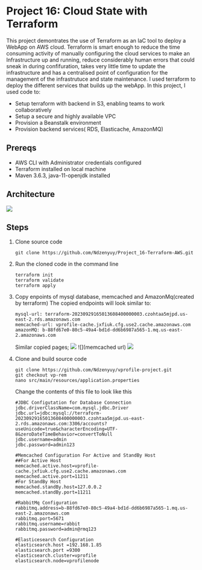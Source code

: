 # Project 16: Cloud State with Terraform

This project demontrates the use of Terraform as an IaC tool to deploy a WebApp on AWS cloud. Terraform is smart enough to reduce the time consuming activity of manually configuring the cloud services to make an Infrastructure up and running, reduce considerably human errors that could sneak in during confifuration, takes very little time to update the infrastructure and has a centralised point of configuration for the management of the infrastrutuce and state maintenance. I used terraform to deploy the different services that builds up the webApp. In this project, I used code to:
 - Setup terraform with backend in S3, enabling teams to work collaboratively
 - Setup a secure and highly available VPC
 - Provision a Beanstalk environment
 - Provision backend services( RDS, Elasticache, AmazonMQ)

## Prereqs
- AWS CLI with Administrator credentials configured
- Terraform installed on local machine
- Maven 3.6.3, java-11-openjdk installed

## Architecture
![](architecture)

## Steps
1. Clone source code
    ```
    git clone https://github.com/Ndzenyuy/Project_16-Terraform-AWS.git
    ```
2. Run the cloned code in the command line
    ```
    terraform init
    terraform validate
    terraform apply
    ```
3. Copy enpoints of mysql database, memcached and AmazonMq(created by terraform) 
    The copied endpoints will look similar to:
    ```
    mysql-url: terraform-20230929165013608400000003.czohtaa5mjpd.us-east-2.rds.amazonaws.com
    memcached-url: vprofile-cache.jxfiuk.cfg.use2.cache.amazonaws.com
    amazonMQ: b-88fd67e0-80c5-49a4-bd1d-dd6b6987a565-1.mq.us-east-2.amazonaws.com
    ```
    Similar copied pages;
    ![](mysql-urlpage)
    ![](memcached url)
    ![](rabbitmq-url)

3. Clone and build source code
    ```
    git clone https://github.com/Ndzenyuy/vprofile-project.git
    git checkout vp-rem
    nano src/main/resources/application.properties
    ```
    Change the contents of this file to look like this
    ```
    #JDBC Configutation for Database Connection
    jdbc.driverClassName=com.mysql.jdbc.Driver
    jdbc.url=jdbc:mysql://terraform-20230929165013608400000003.czohtaa5mjpd.us-east-2.rds.amazonaws.com:3306/accounts?useUnicode=true&characterEncoding=UTF-8&zeroDateTimeBehavior=convertToNull
    jdbc.username=admin
    jdbc.password=admin123

    #Memcached Configuration For Active and StandBy Host
    ##For Active Host
    memcached.active.host=vprofile-cache.jxfiuk.cfg.use2.cache.amazonaws.com
    memcached.active.port=11211
    #For StandBy Host
    memcached.standBy.host=127.0.0.2
    memcached.standBy.port=11211

    #RabbitMq Configuration
    rabbitmq.address=b-88fd67e0-80c5-49a4-bd1d-dd6b6987a565-1.mq.us-east-2.amazonaws.com
    rabbitmq.port=5671
    rabbitmq.username=rabbit
    rabbitmq.password=admin@rmq123

    #Elasticesearch Configuration
    elasticsearch.host =192.168.1.85
    elasticsearch.port =9300
    elasticsearch.cluster=vprofile
    elasticsearch.node=vprofilenode
    ```
